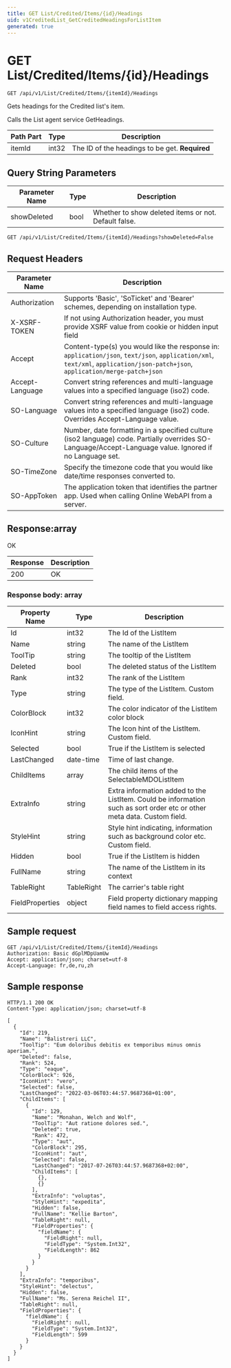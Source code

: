 ```yaml
---
title: GET List/Credited/Items/{id}/Headings
uid: v1CreditedList_GetCreditedHeadingsForListItem
generated: true
---
```


# GET List/Credited/Items/{id}/Headings

```http
GET /api/v1/List/Credited/Items/{itemId}/Headings
```

Gets headings for the Credited list's item.


Calls the List agent service GetHeadings.





| Path Part | Type | Description |
|-----------|------|-------------|
| itemId | int32 | The ID of the headings to be get. **Required** |


## Query String Parameters

| Parameter Name | Type |  Description |
|----------------|------|--------------|
| showDeleted | bool |  Whether to show deleted items or not. Default false. |

```http
GET /api/v1/List/Credited/Items/{itemId}/Headings?showDeleted=False
```


## Request Headers

| Parameter Name | Description |
|----------------|-------------|
| Authorization  | Supports 'Basic', 'SoTicket' and 'Bearer' schemes, depending on installation type. |
| X-XSRF-TOKEN   | If not using Authorization header, you must provide XSRF value from cookie or hidden input field |
| Accept         | Content-type(s) you would like the response in: `application/json`, `text/json`, `application/xml`, `text/xml`, `application/json-patch+json`, `application/merge-patch+json` |
| Accept-Language | Convert string references and multi-language values into a specified language (iso2) code. |
| SO-Language | Convert string references and multi-language values into a specified language (iso2) code. Overrides Accept-Language value. |
| SO-Culture | Number, date formatting in a specified culture (iso2 language) code. Partially overrides SO-Language/Accept-Language value. Ignored if no Language set. |
| SO-TimeZone | Specify the timezone code that you would like date/time responses converted to. |
| SO-AppToken | The application token that identifies the partner app. Used when calling Online WebAPI from a server. |


## Response:array

OK

| Response | Description |
|----------------|-------------|
| 200 | OK |

### Response body: array

| Property Name | Type |  Description |
|----------------|------|--------------|
| Id | int32 | The Id of the ListItem |
| Name | string | The name of the ListItem |
| ToolTip | string | The tooltip of the ListItem |
| Deleted | bool | The deleted status of the ListItem |
| Rank | int32 | The rank of the ListItem |
| Type | string | The type of the ListItem. Custom field. |
| ColorBlock | int32 | The color indicator of the ListItem color block |
| IconHint | string | The Icon hint of the ListItem. Custom field. |
| Selected | bool | True if the ListItem is selected |
| LastChanged | date-time | Time of last change. |
| ChildItems | array | The child items of the SelectableMDOListItem |
| ExtraInfo | string | Extra information added to the ListItem. Could be information such as sort order etc or other meta data. Custom field. |
| StyleHint | string | Style hint indicating, information such as background color etc. Custom field. |
| Hidden | bool | True if the ListItem is hidden |
| FullName | string | The name of the ListItem in its context |
| TableRight | TableRight | The carrier's table right |
| FieldProperties | object | Field property dictionary mapping field names to field access rights. |

## Sample request

```http!
GET /api/v1/List/Credited/Items/{itemId}/Headings
Authorization: Basic dGplMDpUamUw
Accept: application/json; charset=utf-8
Accept-Language: fr,de,ru,zh
```

## Sample response

```http_
HTTP/1.1 200 OK
Content-Type: application/json; charset=utf-8

[
  {
    "Id": 219,
    "Name": "Balistreri LLC",
    "ToolTip": "Eum doloribus debitis ex temporibus minus omnis aperiam.",
    "Deleted": false,
    "Rank": 524,
    "Type": "eaque",
    "ColorBlock": 926,
    "IconHint": "vero",
    "Selected": false,
    "LastChanged": "2022-03-06T03:44:57.9687368+01:00",
    "ChildItems": [
      {
        "Id": 129,
        "Name": "Monahan, Welch and Wolf",
        "ToolTip": "Aut ratione dolores sed.",
        "Deleted": true,
        "Rank": 472,
        "Type": "aut",
        "ColorBlock": 295,
        "IconHint": "aut",
        "Selected": false,
        "LastChanged": "2017-07-26T03:44:57.9687368+02:00",
        "ChildItems": [
          {},
          {}
        ],
        "ExtraInfo": "voluptas",
        "StyleHint": "expedita",
        "Hidden": false,
        "FullName": "Kellie Barton",
        "TableRight": null,
        "FieldProperties": {
          "fieldName": {
            "FieldRight": null,
            "FieldType": "System.Int32",
            "FieldLength": 862
          }
        }
      }
    ],
    "ExtraInfo": "temporibus",
    "StyleHint": "delectus",
    "Hidden": false,
    "FullName": "Ms. Serena Reichel II",
    "TableRight": null,
    "FieldProperties": {
      "fieldName": {
        "FieldRight": null,
        "FieldType": "System.Int32",
        "FieldLength": 599
      }
    }
  }
]
```